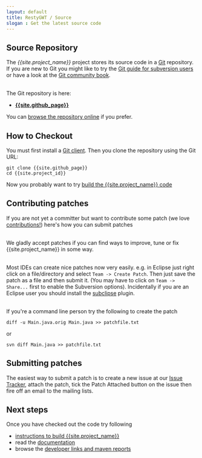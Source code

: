 ```yaml
---
layout: default
title: RestyGWT / Source
slogan : Get the latest source code
---
```



## Source Repository

The *{{site.project_name}}* project stores its source code in a [Git](http://git-scm.com/) repository.
If you are new to Git you might like to try the 
[Git guide for subversion users](http://git.or.cz/course/svn.html) or have a look at the 
[Git community book](http://book.git-scm.com/).
<br/><br/>

The Git repository is here:

* **[{{site.github_page}}]({{site.github_page}})**

You can [browse the repository online]({{site.github_page}}) if you prefer.

## How to Checkout

You must first install a [Git client](http://git-scm.com/download). Then 
you clone the repository using the Git URL:

    git clone {{site.github_page}}
    cd {{site.project_id}}

Now you probably want to try [build the {{site.project_name}} code](/community/building.html) 

## Contributing patches

If you are not yet a committer but want to contribute some 
patch (we love [contributions!](/community/contributing.html)) here's 
how you can submit patches
<br/><br/>

We gladly accept patches if you can find ways to improve, tune or fix
{{site.project_name}} in some way.
<br/><br/>

Most IDEs can create nice patches now very easily. e.g. in Eclipse just
right click on a file/directory and select `Team -> Create Patch`. Then
just save the patch as a file and then submit it. (You may have to click
on `Team -> Share...` first to enable the Subversion options).
Incidentally if you are an Eclipse user you should install the
[subclipse](http://subclipse.tigris.org/) plugin.
<br/><br/>

If you're a command line person try the following to create the patch

    diff -u Main.java.orig Main.java >> patchfile.txt

or

    svn diff Main.java >> patchfile.txt

## Submitting patches

The easiest way to submit a patch is to create a new issue at our [Issue
Tracker]({{site.issue_tracker}}), attach the patch, tick the Patch
Attached button on the issue then fire off an email to the mailing
lists.

## Next steps

Once you have checked out the code try following 

* [instructions to build {{site.project_name}}](/community/building.html) 
* read the [documentation](/documentation/restygwt-user-guide.html)
* browse the [developer links and maven reports](/community/developers.html)